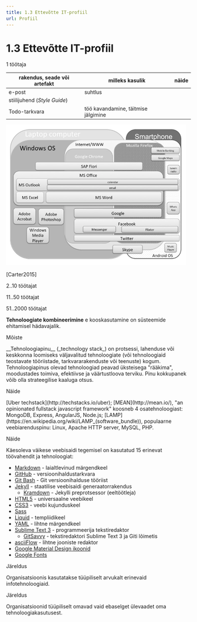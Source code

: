 ```yaml
---
title: 1.3 Ettevõtte IT-profiil
url: Profiil
---
```


# 1.3 Ettevõtte IT-profiil

1 töötaja

| rakendus, seade või artefakt | milleks kasulik | näide |
|------------------------------|-----------------|-------|
| e-post                       | suhtlus         | 
| stiilijuhend (_Style Guide_) | |
| Todo-tarkvara | töö kavandamine, täitmise jälgimine | |

![](img/Identity.PNG)

[Carter2015]

2..10 töötajat

11..50 töötajat

51..2000 töötajat


__Tehnoloogiate kombineerimine__ e kooskasutamine on süsteemide ehitamisel hädavajalik.

<p class='tagid'>Mõiste</p>
__Tehnoloogiapinu__ (_technology stack_) on protsessi, lahenduse või keskkonna loomiseks väljavalitud tehnoloogiate (või tehnoloogiaid teostavate tööriistade, tarkvararakenduste või teenuste) kogum. Tehnoloogiapinus olevad tehnoloogiad peavad üksteisega "rääkima", moodustades toimiva, efektiivse ja väärtustloova terviku. Pinu kokkupanek võib olla strateegilise kaaluga otsus.

<p class='tags'>Näide</p>
[Uber techstack](http://techstacks.io/uber); 
[MEAN](http://mean.io/), "an opinionated fullstack javascript framework" koosneb 4 osatehnoloogiast: MongoDB, Express, AngularJS, Node.js; [LAMP](https://en.wikipedia.org/wiki/LAMP_(software_bundle)), populaarne veebiarenduspinu: Linux, Apache HTTP server, MySQL, PHP.

<p class='tags'>Näide</p>
Käesoleva väikese veebisaidi tegemisel on kasutatud 15 erinevat töövahendit ja tehnoloogiat:

  - [Markdown](https://en.wikipedia.org/wiki/Markdown) - laialtlevinud märgendkeel
  - [GitHub](https://github.com/) - versioonihaldustarkvara
  - [Git Bash](https://git-scm.com/downloads) - Git versioonihalduse tööriist
  - [Jekyll](https://jekyllrb.com/) - staatilise veebisaidi generaatorrakendus
    - [Kramdown](https://kramdown.gettalong.org/syntax.html) - Jekylli preprotsessor (eeltöötleja)
  - [HTML5](https://www.w3.org/TR/html5/) - universaalne veebikeel
  - [CSS3](https://www.w3.org/standards/techs/css#w3c_all) - veebi kujunduskeel
  - [Sass](http://sass-lang.com/)
  - [Liquid](http://shopify.github.io/liquid/) - templiidikeel
  - [YAML](http://yaml.org/) - lihtne märgendkeel
  - [Sublime Text 3](http://docs.sublimetext.info/en/latest/index.html) - programmeerija tekstiredaktor
    - [GitSavvy](https://github.com/divmain/GitSavvy) - tekstiredaktori Sublime Text 3 ja Giti lõimetis
  - [asciiFlow]() - lihtne jooniste redaktor
  - [Google Material Design ikoonid](https://material.io/icons/)
  - [Google Fonts](https://fonts.google.com/)

<p class='tags'>Järeldus</p>
Organisatsioonis kasutatakse tüüpiliselt arvukalt erinevaid infotehnoloogiaid.

<p class='tags'>Järeldus</p>
Organisatsioonid tüüpiliselt omavad vaid ebaselget ülevaadet oma tehnoloogiakasutusest.
